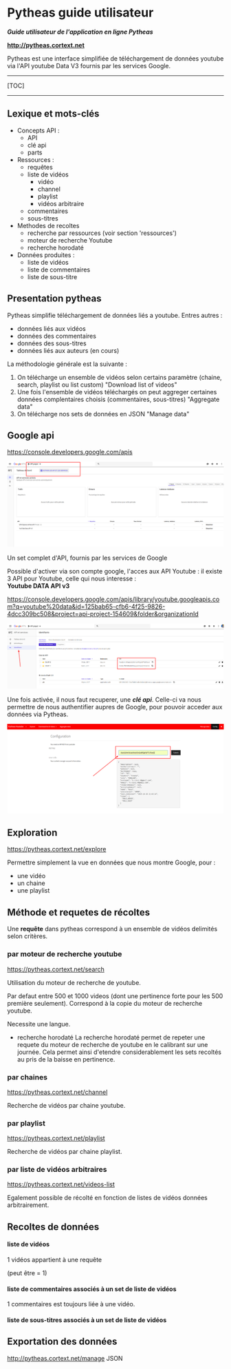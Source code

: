 Pytheas guide utilisateur
======

***Guide utilisateur de l'application en ligne Pytheas***

**http://pytheas.cortext.net**

Pytheas est une interface simplifiée de téléchargement de données youtube via l'API youtube Data V3 fournis par les services Google.

------------------------------------------

[TOC]

------------------------------------------


## Lexique et mots-clés
* Concepts API :
	* API 
	* clé api
	* parts
* Ressources :
	* requêtes
	* liste de vidéos
		* vidéo
		* channel
		* playlist 
		* vidéos arbitraire
	* commentaires
	* sous-titres
* Methodes de recoltes
	* recherche par ressources (voir section 'ressources')
	* moteur de recherche Youtube
	* recherche horodaté
* Données produites :
	* liste de vidéos
	* liste de commentaires
	* liste de sous-titre






## Presentation pytheas

Pytheas simplifie téléchargement de données liés a youtube. Entres autres : 

- données liés aux vidéos
- données des commentaires
- données des sous-titres
- données liés aux auteurs (en cours)


La méthodologie générale est la suivante :
1. On télécharge un ensemble de vidéos selon certains paramètre (chaine, search, playlist ou list custom) 
"Download list of videos"
2. Une fois l'ensemble de vidéos téléchargés on peut aggreger certaines données complentaires choisis (commentaires, sous-titres)
"Aggregate data"
3. On télécharge nos sets de données en JSON
"Manage data"








## Google api

https://console.developers.google.com/apis

![Image of Yaktocat](./img/console_dev.png)

Un set complet d'API, fournis par les services de Google

Possible d'activer via son compte google, l'acces aux API Youtube : il existe 3 API pour Youtube, celle qui nous interesse :  
**Youtube DATA API v3** 

https://console.developers.google.com/apis/library/youtube.googleapis.com?q=youtube%20data&id=125bab65-cfb6-4f25-9826-4dcc309bc508&project=api-project-154609&folder&organizationId

![Image of Yaktocat](./img/select_api.png)

Une fois activée, il nous faut recuperer, une ***clé api***. Celle-ci va nous permettre de nous authentifier aupres de Google, pour pouvoir acceder aux données via Pytheas.


![Image of Yaktocat](./img/config.png)




## Exploration 

https://pytheas.cortext.net/explore

Permettre simplement la vue en données que nous  montre Google, pour : 

- une vidéo
- un chaine
- une playlist








## Méthode et requetes de récoltes

Une **requête** dans pytheas correspond à un ensemble de vidéos delimités selon critères.

### par moteur de recherche youtube
https://pytheas.cortext.net/search

Utilisation du moteur de recherche de youtube.

Par defaut entre 500 et 1000 videos (dont une pertinence forte pour les 500 première seulement). Correspond à la copie du moteur de recherche youtube.

Necessite une langue.

* recherche horodaté
La recherche horodaté permet de repeter une requete du moteur de recherche de youtube en le calibrant sur une journée. Cela permet ainsi d'etendre considerablement les sets recoltés au pris de la baisse en pertinence.

### par chaines
https://pytheas.cortext.net/channel

Recherche de vidéos par chaine youtube.

### par playlist
https://pytheas.cortext.net/playlist

Recherche de vidéos par chaine playlist.

### par liste de vidéos arbitraires
https://pytheas.cortext.net/videos-list

Egalement possible de récolté en fonction de listes de vidéos données arbitrairement.








## Recoltes de données

#### liste de vidéos

1 vidéos appartient à une requête

(peut être = 1)


#### liste de commentaires associés à un set de liste de vidéos

1 commentaires est toujours liée à une vidéo.


#### liste de sous-titres associés à un set de liste de vidéos







## Exportation des données

http://pytheas.cortext.net/manage
JSON 





